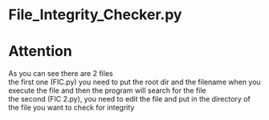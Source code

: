 # File_Integrity_Checker.py

 <h1>Attention</h1>
As you can see there are 2 files<br>
the first one (FIC.py) you need to put the root dir and the filename when you execute the file and then the program will search for the file<br>
the second (FIC 2.py), you need to edit the file and put in the directory of the file you want to check for integrity

